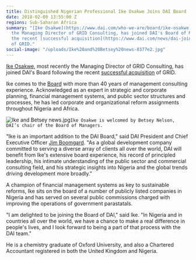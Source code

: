 ```yaml
---
title: Distinguished Nigerian Professional Ike Osakwe Joins DAI Board
date: 2018-02-09 13:55:00 Z
regions: Sub-Saharan Africa
summary: "[Ike Osakwe](https://www.dai.com/who-we-are/board/ike-osakwe), most recently
  the Managing Director of GRID Consulting, has joined DAI's Board of Managers following
  the recent [successful acquisition](https://www.dai.com/news/dai-joins-forces-with-nigerias-grid-consulting)
  of GRID."
social-image: "/uploads/Ike%20and%20Betsey%20news-8377e2.jpg"
---
```


[Ike Osakwe](https://www.dai.com/who-we-are/board/ike-osakwe), most recently the Managing Director of GRID Consulting, has joined DAI's Board following the recent [successful acquisition](https://www.dai.com/news/dai-joins-forces-with-nigerias-grid-consulting) of GRID.

Ike comes to the [Board](https://www.dai.com/who-we-are/leadership/board.html) with more than 40 years of management consulting experience. Acknowledged as an expert in strategic and corporate planning, financial management systems, and public sector structures and processes, he has led corporate and organizational reform assignments throughout Nigeria and Africa.

![Ike and Betsey news.jpg](/uploads/Ike%20and%20Betsey%20news.jpg)`Ike Osakwe is welcomed by Betsey Nelson, DAI’s chair of the Board of Managers.`

"Ike is an important addition to the DAI Board," said DAI President and Chief Executive Officer [Jim Boomgard](https://www.dai.com/who-we-are/board/james-boomgard). "As a global development company committed to serving a diverse array of clients all over the world, DAI will benefit from Ike's extensive board experience, his record of principled leadership, his intimate understanding of the public sector and commercial consulting field, and his strategic insights into Nigeria and the global trends driving development more broadly."

A champion of financial management systems as key to sustainable reforms, Ike sits on the board of a number of publicly listed companies in Nigeria and has served on several public commissions charged with improving the operations of government parastatals.

"I am delighted to be joining the Board of DAI," said Ike. "In Nigeria and in countries all over the world, we have a chance to make a real difference in people's lives, and I look forward to being a part of that process with the DAI team."

He is a chemistry graduate of Oxford University, and also a Chartered Accountant registered in both the United Kingdom and Nigeria.